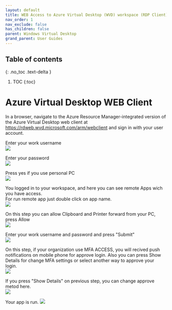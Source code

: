 ```yaml
---
layout: default
title: WEB Access to Azure Virtual Desktop (WVD) workspace (RDP Client)
nav_order: 1
nav_exclude: false
has_children: false
parent: Windows Virtual Desktop
grand_parent: User Guides
---
```

## Table of contents
{: .no_toc .text-delta }

1. TOC
   {:toc}
   
# Azure Virtual Desktop WEB Client 
In a browser, navigate to the Azure Resource Manager-integrated version of the Azure Virtual Desktop web client at https://rdweb.wvd.microsoft.com/arm/webclient and sign in with your user account.  

Enter your work username  
![](../images/avd_web_client_01.png)     
  
Enter your password   
![](../images/avd_web_client_02.png)  
  
Press yes if you use personal PC  
![](../images/avd_web_client_03.png)  
  
You logged in to your workspace, and here you can see remote Apps wich you have access.    
For run remote app just double click on app name.  
![](../images/avd_web_client_04.png)  
  
On this step you can allow Clipboard and Printer forward from your PC, press Allow  
![](../images/avd_web_client_05.png)  
  
Enter your work username and password and press "Submit"    
![](../images/avd_web_client_06.png)  
  
On this step, if your organization use MFA ACCESS, you will recived push notifications on mobile phone for approve login. 
Also you can press Show Details for change MFA settings or select another way to approve your login.  
![](../images/avd_web_client_07.png)  
  
If you press "Show Details" on previous step, you can change approve metod here.  
![](../images/avd_web_client_08.png)  
  
Your app is run. 
![](../images/avd_web_client_09.png)  

